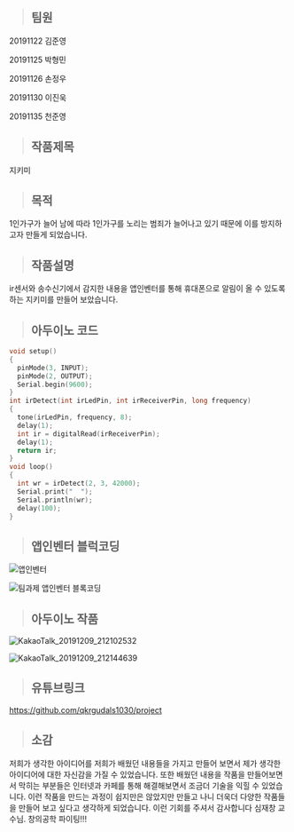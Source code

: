 > ## 팀원
20191122 김준영

20191125 박형민

20191126 손정우 

20191130 이진욱

20191135 천준영

> ## 작품제목 

지키미

> ## 목적 

1인가구가 늘어 남에 따라 1인가구를 노리는 범죄가 늘어나고 있기 때문에 이를 방지하고자 만들게 되었습니다.

> ## 작품설명

ir센서와 송수신기에서 감지한 내용을 앱인벤터를 통해 휴대폰으로 알림이 올 수 있도록 하는 지키미를 만들어 보았습니다. 

> ## 아두이노 코드

```c
void setup()
{   
  pinMode(3, INPUT); 
  pinMode(2, OUTPUT);
  Serial.begin(9600);
}
int irDetect(int irLedPin, int irReceiverPin, long frequency)
{
  tone(irLedPin, frequency, 8);
  delay(1);
  int ir = digitalRead(irReceiverPin);
  delay(1);
  return ir;
}
void loop()
{
  int wr = irDetect(2, 3, 42000);
  Serial.print("  ");
  Serial.println(wr);
  delay(100);
}
```
> ## 앱인벤터 블럭코딩 

![앱인벤터](https://user-images.githubusercontent.com/50895124/70435126-5a107c80-1ac9-11ea-89da-fe2f45d53932.PNG)

![팀과제 앱인벤터 블록코딩](https://user-images.githubusercontent.com/50895124/70435130-5c72d680-1ac9-11ea-8c82-1afb033dda57.PNG)

> ## 아두이노 작품

![KakaoTalk_20191209_212102532](https://user-images.githubusercontent.com/50895124/70435469-4285c380-1aca-11ea-83ea-2337010aed96.jpg)

![KakaoTalk_20191209_212144639](https://user-images.githubusercontent.com/50895124/70435478-47e30e00-1aca-11ea-9805-82e9aa9e2c87.jpg)

> ## 유튜브링크

https://github.com/qkrgudals1030/project

> ## 소감 

저희가 생각한 아이디어를 저희가 배웠던 내용들을 가지고 만들어 보면서 제가 생각한 아이디어에 대한 자신감을 가질 수 있었습니다. 또한 배웠던 내용을 작품을 만들어보면서 막히는 부분들은 인터넷과 카페를 통해 해결해보면서 조금더 기술을 익힐 수 있었습니다. 이런 작품을 만드는 과정이 쉽지만은 않았지만 만들고 나니 더욱더 다양한 작품들을 만들어 보고 싶다고 생각하게 되었습니다. 이런 기회를 주셔서 감사합니다 심재창 교수님. 창의공학 파이팅!!!


